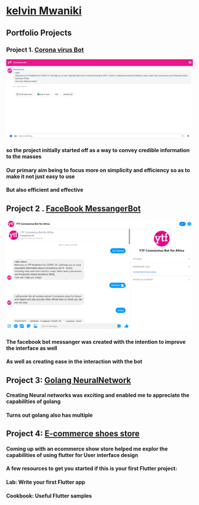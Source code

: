 # [kelvin Mwaniki ](https://kelvin169.github.io/kelvinMwaniki/)
## Portfolio Projects
### Project 1. [Corona virus Bot ](https://webchat.snatchbot.me/2d7fac783f74a5e528703986d0d2702f01dd35233435a0c67ca9f5282e3b98af)
![](CoronaVirus.png)
#### so the project initially started off as a way to convey credible information to the masses 
#### Our primary aim being to focus more on simplicity and efficiency so as to make it not just easy to use 
#### But also efficient and effective 

## Project 2 . [FaceBook MessangerBot](https://www.messenger.com/t/ytfcoronavirusbot)
![](FBchat.png)
#### The facebook bot messanger was created with the intention to improve the interface as well 
#### As well as creating ease in the interaction with the bot

## Project 3: [Golang NeuralNetwork](https://github.com/kelvin169/Golang-Neuralnet)
#### Creating Neural networks was exciting and enabled me to appreciate the capabilities of golang
#### Turns out golang also has multiple 

## Project 4: [E-commerce shoes store](https://github.com/kelvin169/Flutter-Adidas-Shoes-Ecommerce-App-UI)
#### Coming up with an ecommerce show store helped me explor the capabilities of using flutter for User interface design
#### A few resources to get you started if this is your first Flutter project:
#### Lab: Write your first Flutter app
#### Cookbook: Useful Flutter samples
